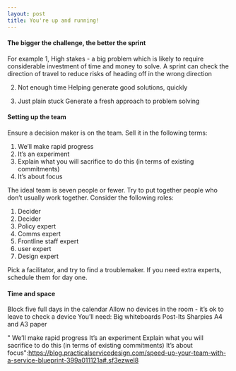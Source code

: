 ```yaml
---
layout: post
title: You're up and running!
---
```


<h4>The bigger the challenge, the better the sprint</h4>

For example
1, High stakes - a big problem which is likely to require considerable investment of time and money to solve. A sprint can check the direction of travel to reduce risks of heading off in the wrong direction

2. Not enough time
Helping generate good solutions, quickly

3. Just plain stuck
Generate a fresh approach to problem solving

<h4>Setting up the team</h4>
Ensure a decision maker is on the team. Sell it in the following terms:

<ol><li> We’ll make rapid progress</li>
<li> It’s an experiment</li>
<li> Explain what you will sacrifice to do this (in terms of existing commitments)</li>
<li> It’s about focus</li> </ol>

The ideal team is seven people or fewer. Try to put together people who don’t usually work together. Consider the following roles:
<ol><li> Decider
<li> Decider
<li>Policy expert
<li>Comms expert
<li>Frontline staff expert
<li> user expert
<li>Design expert</li> </ol>

Pick a facilitator, and try to find a troublemaker. If you need extra experts, schedule them for day one. 

<h4>Time and space </h4>
Block five full days in the calendar
Allow no devices in the room - it’s ok to leave to check a device 
You’ll need:
Big whiteboards
Post-Its 
Sharpies
A4 and A3 paper

" We’ll make rapid progress It’s an experiment Explain what you will sacrifice to do this (in terms of existing commitments) It’s about focus":https://blog.practicalservicedesign.com/speed-up-your-team-with-a-service-blueprint-399a011121a#.sf3ezwel8

